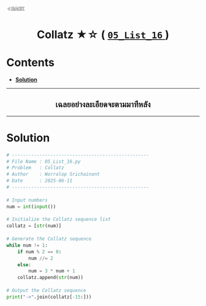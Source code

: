 <p align="left">
  <a href="../README.md">
    <img src="../../Z99-OTHERS/00-common/00-back.png" style="width:10%">
  </a>
</p>

<div align="center">
  <h1>
    Collatz ★☆ (
      <a href="https://drive.google.com/file/d/1PKXPExf_DPAlKwaGvQaZ3vqMd54RpVJ2/view?usp=drive_link">
        <code>05_List_16</code>
      </a>
    )
  </h1>
</div>

# Contents

-   [**Solution**](#solution)

---

<div align="center">
  <h2>เฉลยอย่างละเอียดจะตามมาทีหลัง</h2>
</div>

---

# Solution

```python
# --------------------------------------------------
# File Name : 05_List_16.py
# Problem   : Collatz
# Author    : Worralop Srichainont
# Date      : 2025-06-11
# --------------------------------------------------

# Input numbers
num = int(input())

# Initialize the Collatz sequence list
collatz = [str(num)]

# Generate the Collatz sequence
while num != 1:
    if num % 2 == 0:
        num //= 2
    else:
        num = 3 * num + 1
    collatz.append(str(num))

# Output the Collatz sequence
print("->".join(collatz[-15:]))
```
